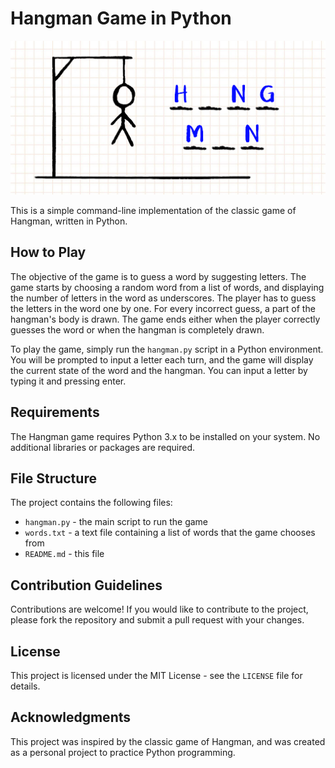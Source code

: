 # Hangman Game in Python

![Hangman Game in Python](https://github.com/saber-khakbiz/Hangman/blob/master/hangman-logo.png)

This is a simple command-line implementation of the classic game of Hangman, written in Python.

## How to Play

The objective of the game is to guess a word by suggesting letters. The game starts by choosing a random word from a list of words, and displaying the number of letters in the word as underscores. The player has to guess the letters in the word one by one. For every incorrect guess, a part of the hangman's body is drawn. The game ends either when the player correctly guesses the word or when the hangman is completely drawn.

To play the game, simply run the `hangman.py` script in a Python environment. You will be prompted to input a letter each turn, and the game will display the current state of the word and the hangman. You can input a letter by typing it and pressing enter.

## Requirements

The Hangman game requires Python 3.x to be installed on your system. No additional libraries or packages are required.

## File Structure

The project contains the following files:

- `hangman.py` - the main script to run the game
- `words.txt` - a text file containing a list of words that the game chooses from
- `README.md` - this file

## Contribution Guidelines

Contributions are welcome! If you would like to contribute to the project, please fork the repository and submit a pull request with your changes.

## License

This project is licensed under the MIT License - see the `LICENSE` file for details.

## Acknowledgments

This project was inspired by the classic game of Hangman, and was created as a personal project to practice Python programming.
